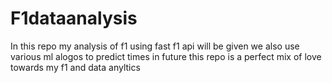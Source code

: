 # F1dataanalysis
In this repo my analysis of f1 using fast f1 api will be given we also use various ml alogos to predict times in future
this repo is a perfect mix of love towards my f1 and data anyltics 






